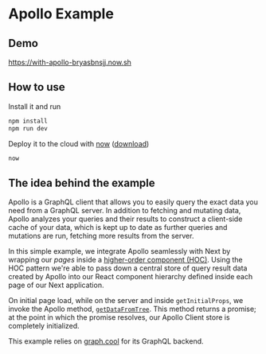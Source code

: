 # Apollo Example
## Demo
https://with-apollo-bryasbnsjj.now.sh

## How to use
Install it and run

```bash
npm install
npm run dev
```

Deploy it to the cloud with [now](https://zeit.co/now) ([download](https://zeit.co/download))

```bash
now
```

## The idea behind the example
Apollo is a GraphQL client that allows you to easily query the exact data you need from a GraphQL server. In addition to fetching and mutating data, Apollo analyzes your queries and their results to construct a client-side cache of your data, which is kept up to date as further queries and mutations are run, fetching more results from the server.

In this simple example, we integrate Apollo seamlessly with Next by wrapping our *pages* inside a [higher-order component (HOC)](https://facebook.github.io/react/docs/higher-order-components.html). Using the HOC pattern we're able to pass down a central store of query result data created by Apollo into our React component hierarchy defined inside each page of our Next application.

On initial page load, while on the server and inside `getInitialProps`, we invoke the Apollo method,  [`getDataFromTree`](http://dev.apollodata.com/react/server-side-rendering.html#getDataFromTree). This method returns a promise; at the point in which the promise resolves, our Apollo Client store is completely initialized.

This example relies on [graph.cool](graph.cool) for its GraphQL backend.
